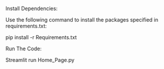 Install Dependencies:

Use the following command to install the packages specified in requirements.txt:

pip install -r Requirements.txt

Run The Code:

Streamlit run Home_Page.py
